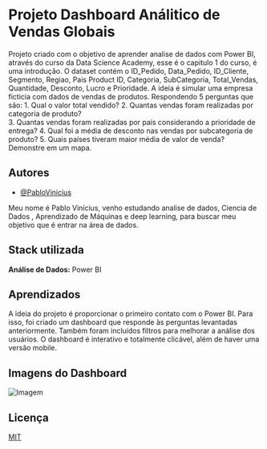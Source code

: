 
# Projeto Dashboard Análitico de Vendas Globais

Projeto criado com o objetivo de aprender analise de dados com Power BI, através do curso da Data Science Academy, esse é o capitulo 1 do curso, é uma introdução.
O dataset contém o ID_Pedido, Data_Pedido, ID_Cliente, Segmento, Regiao, Pais	Product ID, Categoria, SubCategoria, Total_Vendas, Quantidade, Desconto, Lucro e Prioridade.
A ideia é simular uma empresa ficticia com dados de vendas de produtos. Respondendo 5 perguntas que são:
    1. Qual o valor total vendido?
    2. Quantas vendas foram realizadas por categoria de produto?       
    3. Quantas vendas foram realizadas por país considerando a prioridade de entrega?
    4.  Qual foi a média de desconto nas vendas por subcategoria de produto?
    5.  Quais países tiveram maior média de valor de venda? Demonstre em um mapa.

## Autores

- [@PabloVinicius](https://www.github.com/PabloViniciusSS)

Meu nome é Pablo Vinícius, venho estudando analise de dados, Ciencia de Dados , Aprendizado de Máquinas e deep learning, para buscar meu objetivo que é entrar na área de dados.
## Stack utilizada

**Análise de Dados:** Power BI
## Aprendizados

A ideia do projeto é proporcionar o primeiro contato com o Power BI. Para isso, foi criado um dashboard que responde às perguntas levantadas anteriormente. Também foram incluídos filtros para melhorar a análise dos usuários. O dashboard é interativo e totalmente clicável, além de haver uma versão mobile.

## Imagens do Dashboard

![Imagem](https://github.com/PabloViniciusSS/Dashboard-de-Vendas-Globais/assets/48532322/0c59620e-615c-43b3-80c0-bda2ec51c875)


## Licença

[MIT](https://choosealicense.com/licenses/mit/)

